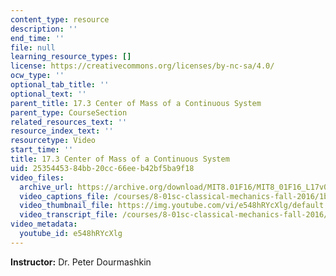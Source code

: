 ```yaml
---
content_type: resource
description: ''
end_time: ''
file: null
learning_resource_types: []
license: https://creativecommons.org/licenses/by-nc-sa/4.0/
ocw_type: ''
optional_tab_title: ''
optional_text: ''
parent_title: 17.3 Center of Mass of a Continuous System
parent_type: CourseSection
related_resources_text: ''
resource_index_text: ''
resourcetype: Video
start_time: ''
title: 17.3 Center of Mass of a Continuous System
uid: 25354453-84bb-20cc-66ee-b42bf5ba9f18
video_files:
  archive_url: https://archive.org/download/MIT8.01F16/MIT8_01F16_L17v03_360p.mp4
  video_captions_file: /courses/8-01sc-classical-mechanics-fall-2016/1bb0084102415f23b17788f33357b70c_e548hRYcXlg.vtt
  video_thumbnail_file: https://img.youtube.com/vi/e548hRYcXlg/default.jpg
  video_transcript_file: /courses/8-01sc-classical-mechanics-fall-2016/f0e824fa0b918d659482d8fea9504c6c_e548hRYcXlg.pdf
video_metadata:
  youtube_id: e548hRYcXlg
---
```


**Instructor:** Dr. Peter Dourmashkin

